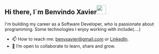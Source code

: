 ## Hi there, I´m Benvindo Xavier<img src="https://media.giphy.com/media/hvRJCLFzcasrR4ia7z/giphy.gif" width="30">

I'm building my career as a Software Developer, who is passionate about programming. Some technologies I enjoy working with include(....)

- 📫 How to reach me: benvxavier@gmail.com or [LinkedIn]().
- 👯 I’m open to collaborate to learn, share and grow.
